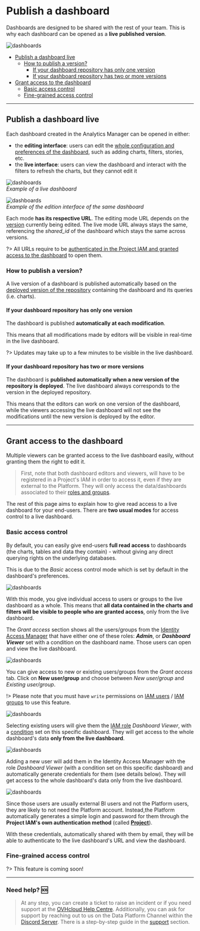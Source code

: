 # Publish a dashboard

Dashboards are designed to be shared with the rest of your team. This is why each dashboard can be opened as a **live published version**.

![dashboards](picts/live-overview.png)

- [Publish a dashboard live](#publish-a-dashboard-live)
  - [How to publish a version?](#how-to-publish-a-version)
    - [If your dashboard repository has only one version
](#if-your-dashboard-repository-has-only-one-version)
    - [If your dashboard repository has two or more versions](#if-your-dashboard-repository-has-two-or-more-versions)
- [Grant access to the dashboard](#grant-access-to-the-dashboard)
  - [Basic access control](#basic-access-control)
  - [Fine-grained access control](#fine-grained-access-control)

---
## Publish a dashboard live

Each dashboard created in the Analytics Manager can be opened in either:

- the **editing interface**: users can edit the [whole configuration and preferences of the dashboard](/en/product/am/dashboards/edit), such as adding charts, filters, stories, etc. 
- the **live interface**: users can view the dashboard and interact with the filters to refresh the charts, but they cannot edit it

![dashboards](picts/live-overview.png)  
*Example of a live dashboard*

![dashboards](picts/dashboards-overview.png)  
*Example of the edition interface of the same dashboard*

Each mode **has its respective URL**. The editing mode URL depends on the [version](/en/product/am/queries/index?id=versioning-queries) currently being edited. The live mode URL always stays the same, referencing the *shared_id* of the dashboard which stays the same across versions.

?> All URLs require to be [authenticated in the Project IAM and granted access to the dashboard](#grant-access-to-the-dashboard) to open them.

### How to publish a version?

A live version of a dashboard is published automatically based on the [deployed version of the repository](/en/product/am/queries/index?id=versioning-queries) containing the dashboard and its queries (i.e. charts). 

#### If your dashboard repository has only one version

The dashboard is published **automatically at each modification**. 

This means that all modifications made by editors will be visible in real-time in the live dashboard.

?> Updates may take up to a few minutes to be visible in the live dashboard.


#### If your dashboard repository has two or more versions

The dashboard is **published automatically when a new version of the repository is deployed**. The live dashboard always corresponds to the version in the deployed repository. 

This means that the editors can work on one version of the dashboard, while the viewers accessing the live dashboard will not see the modifications until the new version is deployed by the editor.



---
## Grant access to the dashboard

Multiple viewers can be granted access to the live dashboard easily, without granting them the right to edit it.

> First, note that both dashboard editors and viewers, will have to be registered in a Project's IAM in order to access it, even if they are external to the Platform. They will only access the data/dashboards associated to their [roles and groups](/en/product/iam/users/index).

The rest of this page aims to explain how to give read access to a live dashboard for your end-users. There are **two usual modes** for access control to a live dashboard.


### Basic access control

By default, you can easily give end-users **full read access** to dashboards (the charts, tables and data they contain) - without giving any direct querying rights on the underlying databases.

This is due to the *Basic* access control mode which is set by default in the dashboard's preferences.

![dashboards](picts/access-control.png)
 
With this mode, you give individual access to users or groups to the live dashboard as a whole. This means that **all data contained in the charts and filters will be visible to people who are granted access**, only from the live dashboard.

The *Grant access* section shows all the users/groups from the [Identity Access Manager](/en/product/iam/index) that have either one of these roles: ***Admin***, or ***Dashboard Viewer*** set with a condition on the dashboard name. Those users can open and view the live dashboard.

![dashboards](picts/grant-access-page.png)

You can give access to new or existing users/groups from the *Grant access* tab. Click on **New user/group** and choose between *New user/group* and *Existing user/group*.

!> Please note that you must have `write` permissions on [IAM users](/en/product/iam/users/users) / [IAM groups](/en/product/iam/users/groups) to use this feature.

![dashboards](picts/grant-access-add-user.png) 

Selecting existing users will give them the [IAM role](/en/product/iam/users/roles) *Dashboard Viewer*, with a [condition](/en/product/iam/users/roles?id=set-up-a-condition-on-a-role-binding) set on this specific dashboard. They will get access to the whole dashboard's data **only from the live dashboard**.

![dashboards](picts/grant-access-add-existing.png) 

Adding a new user will add them in the Identity Access Manager with the role *Dashboard Viewer* (with a condition set on this specific dashboard) and automatically generate credentials for them (see details below). They will get access to the whole dashboard's data only from the live dashboard.

![dashboards](picts/grant-access-add-new.png) 

Since those users are usually external BI users and not the Platform users, they are likely to not need the Platform account. Instead,the Platform automatically generates a simple login and password for them through the **Project IAM's own authentication method** (called [**Project**](/en/product/iam/auth-provider/index?id=dataplant)). 

With these credentials, automatically shared with them by email, they will be able to authenticate to the live dashboard's URL and view the dashboard.


### Fine-grained access control

?> This feature is coming soon!


---
###  Need help? 🆘

> At any step, you can create a ticket to raise an incident or if you need support at the [OVHcloud Help Centre](https://help.ovhcloud.com/csm/fr-home?id=csm_index). Additionally, you can ask for support by reaching out to us on the Data Platform Channel within the [Discord Server](https://discord.com/channels/850031577277792286/1163465539981672559). There is a step-by-step guide in the [support](/en/support/index.md) section.